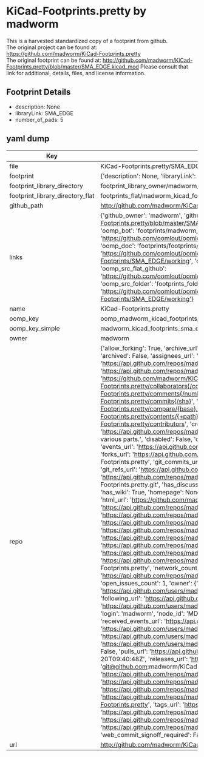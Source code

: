 # KiCad-Footprints.pretty by madworm  
This is a harvested standardized copy of a footprint from github.  
The original project can be found at:  
https://github.com/madworm/KiCad-Footprints.pretty  
The original footprint can be found at:
http://github.com/madworm/KiCad-Footprints.pretty/blob/master/SMA_EDGE.kicad_mod
Please consult that link for additional, details, files, and license information.  
## Footprint Details
* description: None  
* libraryLink: SMA_EDGE  
* number_of_pads: 5  
## yaml dump  
| Key | Value |  
| --- | --- |  
| file | KiCad-Footprints.pretty/SMA_EDGE.kicad_mod |  
| footprint | {'description': None, 'libraryLink': 'SMA_EDGE', 'number_of_pads': 5} |  
| footprint_library_directory | footprint_library_owner/madworm_KiCad-Footprints.pretty |  
| footprint_library_directory_flat | footprints_flat/madworm_kicad_footprints_sma_edge/working |  
| github_path | http://github.com/madworm/KiCad-Footprints.pretty/blob/master/SMA_EDGE.kicad_mod |  
| links | {'github_owner': 'madworm', 'github_repo_name': 'KiCad-Footprints.pretty', 'github_src': 'http://github.com/madworm/KiCad-Footprints.pretty/blob/master/SMA_EDGE.kicad_mod', 'github_src_repo': 'https://github.com/madworm/KiCad-Footprints.pretty', 'oomp_bot': 'footprints/madworm_kicad_footprints_sma_edge/working', 'oomp_bot_github': 'https://github.com/oomlout/oomlout_oomp_footprint_bot/tree/main/footprints/madworm_kicad_footprints_sma_edge/working', 'oomp_doc': 'footprints/footprints/madworm/KiCad-Footprints/SMA_EDGE/working/', 'oomp_doc_github': 'https://github.com/oomlout/oomlout_oomp_footprint_doc/tree/main/footprints/footprints/madworm/KiCad-Footprints/SMA_EDGE/working', 'oomp_src_flat': 'footprints_flat/footprints_flat/madworm_kicad_footprints_sma_edge/working', 'oomp_src_flat_github': 'https://github.com/oomlout/oomlout_oomp_footprint_src/tree/main/footprints_flat/madworm_kicad_footprints_sma_edge/working', 'oomp_src_folder': 'footprints_folder/footprints_folder/madworm/KiCad-Footprints/SMA_EDGE/working', 'oomp_src_folder_github': 'https://github.com/oomlout/oomlout_oomp_footprint_src/tree/main/footprints_folder/madworm/KiCad-Footprints/SMA_EDGE/working'} |  
| name | KiCad-Footprints.pretty |  
| oomp_key | oomp_madworm_kicad_footprints_sma_edge |  
| oomp_key_simple | madworm_kicad_footprints_sma_edge |  
| owner | madworm |  
| repo | {'allow_forking': True, 'archive_url': 'https://api.github.com/repos/madworm/KiCad-Footprints.pretty/{archive_format}{/ref}', 'archived': False, 'assignees_url': 'https://api.github.com/repos/madworm/KiCad-Footprints.pretty/assignees{/user}', 'blobs_url': 'https://api.github.com/repos/madworm/KiCad-Footprints.pretty/git/blobs{/sha}', 'branches_url': 'https://api.github.com/repos/madworm/KiCad-Footprints.pretty/branches{/branch}', 'clone_url': 'https://github.com/madworm/KiCad-Footprints.pretty.git', 'collaborators_url': 'https://api.github.com/repos/madworm/KiCad-Footprints.pretty/collaborators{/collaborator}', 'comments_url': 'https://api.github.com/repos/madworm/KiCad-Footprints.pretty/comments{/number}', 'commits_url': 'https://api.github.com/repos/madworm/KiCad-Footprints.pretty/commits{/sha}', 'compare_url': 'https://api.github.com/repos/madworm/KiCad-Footprints.pretty/compare/{base}...{head}', 'contents_url': 'https://api.github.com/repos/madworm/KiCad-Footprints.pretty/contents/{+path}', 'contributors_url': 'https://api.github.com/repos/madworm/KiCad-Footprints.pretty/contributors', 'created_at': '2015-03-11T15:27:40Z', 'default_branch': 'master', 'deployments_url': 'https://api.github.com/repos/madworm/KiCad-Footprints.pretty/deployments', 'description': 'LAYOUT FILES: KiCad footprints for various parts.', 'disabled': False, 'downloads_url': 'https://api.github.com/repos/madworm/KiCad-Footprints.pretty/downloads', 'events_url': 'https://api.github.com/repos/madworm/KiCad-Footprints.pretty/events', 'fork': False, 'forks': 1, 'forks_count': 1, 'forks_url': 'https://api.github.com/repos/madworm/KiCad-Footprints.pretty/forks', 'full_name': 'madworm/KiCad-Footprints.pretty', 'git_commits_url': 'https://api.github.com/repos/madworm/KiCad-Footprints.pretty/git/commits{/sha}', 'git_refs_url': 'https://api.github.com/repos/madworm/KiCad-Footprints.pretty/git/refs{/sha}', 'git_tags_url': 'https://api.github.com/repos/madworm/KiCad-Footprints.pretty/git/tags{/sha}', 'git_url': 'git://github.com/madworm/KiCad-Footprints.pretty.git', 'has_discussions': False, 'has_downloads': True, 'has_issues': True, 'has_pages': False, 'has_projects': True, 'has_wiki': True, 'homepage': None, 'hooks_url': 'https://api.github.com/repos/madworm/KiCad-Footprints.pretty/hooks', 'html_url': 'https://github.com/madworm/KiCad-Footprints.pretty', 'id': 32025267, 'is_template': False, 'issue_comment_url': 'https://api.github.com/repos/madworm/KiCad-Footprints.pretty/issues/comments{/number}', 'issue_events_url': 'https://api.github.com/repos/madworm/KiCad-Footprints.pretty/issues/events{/number}', 'issues_url': 'https://api.github.com/repos/madworm/KiCad-Footprints.pretty/issues{/number}', 'keys_url': 'https://api.github.com/repos/madworm/KiCad-Footprints.pretty/keys{/key_id}', 'labels_url': 'https://api.github.com/repos/madworm/KiCad-Footprints.pretty/labels{/name}', 'language': 'Shell', 'languages_url': 'https://api.github.com/repos/madworm/KiCad-Footprints.pretty/languages', 'license': None, 'merges_url': 'https://api.github.com/repos/madworm/KiCad-Footprints.pretty/merges', 'milestones_url': 'https://api.github.com/repos/madworm/KiCad-Footprints.pretty/milestones{/number}', 'mirror_url': None, 'name': 'KiCad-Footprints.pretty', 'network_count': 1, 'node_id': 'MDEwOlJlcG9zaXRvcnkzMjAyNTI2Nw==', 'notifications_url': 'https://api.github.com/repos/madworm/KiCad-Footprints.pretty/notifications{?since,all,participating}', 'open_issues': 1, 'open_issues_count': 1, 'owner': {'avatar_url': 'https://avatars.githubusercontent.com/u/343894?v=4', 'events_url': 'https://api.github.com/users/madworm/events{/privacy}', 'followers_url': 'https://api.github.com/users/madworm/followers', 'following_url': 'https://api.github.com/users/madworm/following{/other_user}', 'gists_url': 'https://api.github.com/users/madworm/gists{/gist_id}', 'gravatar_id': '', 'html_url': 'https://github.com/madworm', 'id': 343894, 'login': 'madworm', 'node_id': 'MDQ6VXNlcjM0Mzg5NA==', 'organizations_url': 'https://api.github.com/users/madworm/orgs', 'received_events_url': 'https://api.github.com/users/madworm/received_events', 'repos_url': 'https://api.github.com/users/madworm/repos', 'site_admin': False, 'starred_url': 'https://api.github.com/users/madworm/starred{/owner}{/repo}', 'subscriptions_url': 'https://api.github.com/users/madworm/subscriptions', 'type': 'User', 'url': 'https://api.github.com/users/madworm'}, 'private': False, 'pulls_url': 'https://api.github.com/repos/madworm/KiCad-Footprints.pretty/pulls{/number}', 'pushed_at': '2016-04-20T09:40:48Z', 'releases_url': 'https://api.github.com/repos/madworm/KiCad-Footprints.pretty/releases{/id}', 'size': 59, 'ssh_url': 'git@github.com:madworm/KiCad-Footprints.pretty.git', 'stargazers_count': 3, 'stargazers_url': 'https://api.github.com/repos/madworm/KiCad-Footprints.pretty/stargazers', 'statuses_url': 'https://api.github.com/repos/madworm/KiCad-Footprints.pretty/statuses/{sha}', 'subscribers_count': 2, 'subscribers_url': 'https://api.github.com/repos/madworm/KiCad-Footprints.pretty/subscribers', 'subscription_url': 'https://api.github.com/repos/madworm/KiCad-Footprints.pretty/subscription', 'svn_url': 'https://github.com/madworm/KiCad-Footprints.pretty', 'tags_url': 'https://api.github.com/repos/madworm/KiCad-Footprints.pretty/tags', 'teams_url': 'https://api.github.com/repos/madworm/KiCad-Footprints.pretty/teams', 'temp_clone_token': None, 'topics': [], 'trees_url': 'https://api.github.com/repos/madworm/KiCad-Footprints.pretty/git/trees{/sha}', 'updated_at': '2023-07-25T13:55:17Z', 'url': 'https://api.github.com/repos/madworm/KiCad-Footprints.pretty', 'visibility': 'public', 'watchers': 3, 'watchers_count': 3, 'web_commit_signoff_required': False} |  
| url | http://github.com/madworm/KiCad-Footprints.pretty |  

